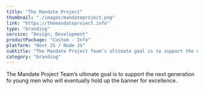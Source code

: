 ```yaml
---
title: "The Mandate Project"
thumbnail: "./images/mandateproject.png"
link: "https://themandateproject.info"
type: "branding"
service: "Design, Development"
productPackage: "Custom - Info"
platform: "Next JS / Node JS"
subtitle: "The Mandate Project Team’s ultimate goal is to support the next generation fo young men"
category: "branding"
---
```


The Mandate Project Team’s ultimate goal is to support the next generation fo young men who will eventually hold up the banner for excellence.